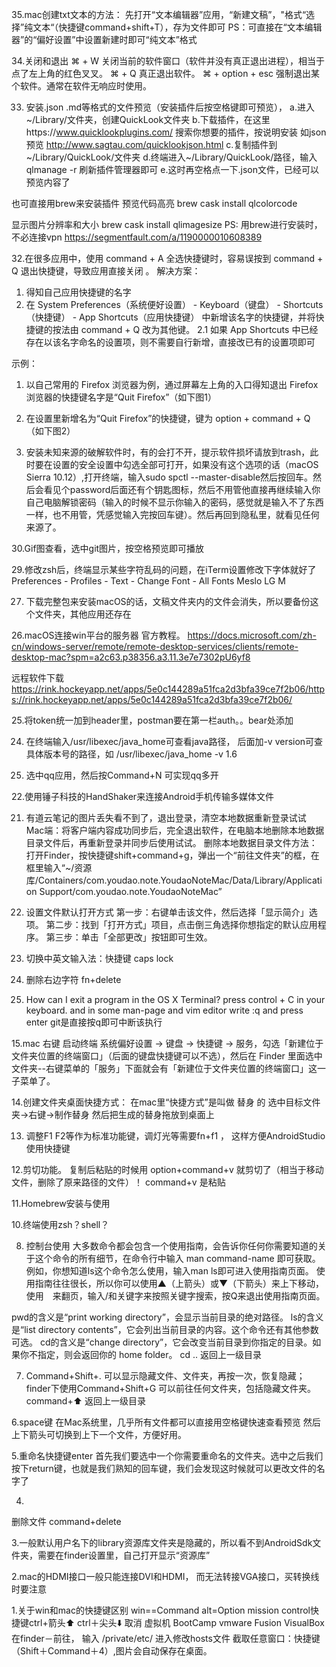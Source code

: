 35.mac创建txt文本的方法：
先打开“文本编辑器”应用，“新建文稿”，"格式“选择”纯文本“（快捷键command+shift+T），存为文件即可
PS：可直接在“文本编辑器”的“偏好设置”中设置新建时即可“纯文本”格式

34.关闭和退出
⌘ + W 关闭当前的软件窗口（软件并没有真正退出进程），相当于点了左上角的红色叉叉。
⌘ + Q 真正退出软件。
⌘ + option + esc 强制退出某个软件。通常在软件无响应时使用。

33. 安装.json .md等格式的文件预览（安装插件后按空格键即可预览），
a.进入~/Library/文件夹，创建QuickLook文件夹
b.下载插件，在这里https://www.quicklookplugins.com/ 搜索你想要的插件，按说明安装
如json预览 http://www.sagtau.com/quicklookjson.html
c.复制插件到~/Library/QuickLook/文件夹
d.终端进入~/Library/QuickLook/路径，输入qlmanage -r 刷新插件管理器即可
e.这时再空格点一下.json文件，已经可以预览内容了

也可直接用brew来安装插件
预览代码高亮
brew cask install qlcolorcode

显示图片分辨率和大小
brew cask install qlimagesize
PS: 用brew进行安装时，不必连接vpn
https://segmentfault.com/a/1190000010608389

32.在很多应用中，使用 command + A 全选快捷键时，容易误按到 command + Q 退出快捷键，导致应用直接关闭 。
解决方案：
1. 得知自己应用快捷键的名字
2. 在 System Preferences（系统便好设置） - Keyboard（键盘） - Shortcuts（快捷键） - App Shortcuts（应用快捷键） 中新增该名字的快捷键，并将快捷键的按法由 command + Q 改为其他键。
2.1 如果 App Shortcuts 中已经存在以该名字命名的设置项，则不需要自行新增，直接改已有的设置项即可

示例：
1. 以自己常用的 Firefox 浏览器为例，通过屏幕左上角的入口得知退出 Firefox 浏览器的快捷键名字是“Quit Firefox”（如下图1）
2. 在设置里新增名为“Quit Firefox”的快捷键，键为 option + command + Q（如下图2）




31. 安装未知来源的破解软件时，有的会打不开，提示软件损坏请放到trash，此时要在设置的安全设置中勾选全部可打开，如果没有这个选项的话（macOS Sierra 10.12）,打开终端，输入sudo spctl --master-disable然后按回车。然后会看见个password后面还有个钥匙图标，然后不用管他直接再继续输入你自己电脑解锁密码（输入的时候不显示你输入的密码，感觉就是输入不了东西一样，也不用管，凭感觉输入完按回车键）。然后再回到隐私里，就看见任何来源了。


30.Gif图查看，选中git图片，按空格预览即可播放

29.修改zsh后，终端显示某些字符乱码的问题，在iTerm设置修改下字体就好了
Preferences - Profiles - Text - Change Font - All Fonts Meslo LG M


27. 下载完整包来安装macOS的话，文稿文件夹内的文件会消失，所以要备份这个文件夹，其他应用还存在

26.macOS连接win平台的服务器
官方教程。
https://docs.microsoft.com/zh-cn/windows-server/remote/remote-desktop-services/clients/remote-desktop-mac?spm=a2c63.p38356.a3.11.3e7e7302pU6yf8

远程软件下载
https://rink.hockeyapp.net/apps/5e0c144289a51fca2d3bfa39ce7f2b06/https://rink.hockeyapp.net/apps/5e0c144289a51fca2d3bfa39ce7f2b06/

25.将token统一加到header里，postman要在第一栏auth。。bear处添加

24. 在终端输入/usr/libexec/java_home可查看java路径， 后面加-v version可查具体版本号的路径，如
/usr/libexec/java_home -v 1.6

23. 选中qq应用，然后按Command+N 可实现qq多开

22.使用锤子科技的HandShaker来连接Android手机传输多媒体文件

21. 有道云笔记的图片丢失看不到了，退出登录，清空本地数据重新登录试试
Mac端：将客户端内容成功同步后，完全退出软件，在电脑本地删除本地数据目录文件后，再重新登录并同步后使用试试。
删除本地数据目录文件方法： 打开Finder，按快捷键shift+command+g，弹出一个“前往文件夹”的框，在框里输入“~/资源库/Containers/com.youdao.note.YoudaoNoteMac/Data/Library/Application Support/com.youdao.note.YoudaoNoteMac”

19. 设置文件默认打开方式
第一步：右键单击该文件，然后选择「显示简介」选项。
第二步：找到「打开方式」项目，点击倒三角选择你想指定的默认应用程序。
第三步：单击「全部更改」按钮即可生效。

18. 切换中英文输入法：快捷键 caps lock

17. 删除右边字符 fn+delete

16. How can I exit a program in the OS X Terminal?
press control + C in your keyboard.
and in some man-page and vim editor write :q and press enter
git是直接按q即可中断该执行

15.mac 右键 启动终端
系统偏好设置 -> 键盘 -> 快捷键 -> 服务，勾选「新建位于文件夹位置的终端窗口」（后面的键盘快捷键可以不选），然后在 Finder 里面选中文件夹--右键菜单的「服务」下面就会有「新建位于文件夹位置的终端窗口」这一子菜单了。


14.创建文件夹桌面快捷方式：
在mac里“快捷方式”是叫做 替身 的 
 选中目标文件夹->右键->制作替身 然后把生成的替身拖放到桌面上 


13. 调整F1 F2等作为标准功能键，调灯光等需要fn+f1 ， 这样方便AndroidStudio使用快捷键


12.剪切功能。
复制后粘贴的时候用   option+command+v   就剪切了（相当于移动文件，删除了原来路径的文件）！
command+v 是粘贴

11.Homebrew安装与使用

10.终端使用zsh？shell？

8. 控制台使用
大多数命令都会包含一个使用指南，会告诉你任何你需要知道的关于这个命令的所有细节，在命令行中输入 man command-name 即可获取。例如，你想知道ls这个命令怎么使用，输入man ls即可进入使用指南页面。
使用指南往往很长，所以你可以使用▲（上箭头）或▼（下箭头）来上下移动，使用　来翻页，输入/和关键字来按照关键字搜索，按Q来退出使用指南页面。

pwd的含义是“print working directory”，会显示当前目录的绝对路径。
ls的含义是“list directory contents”，它会列出当前目录的内容。这个命令还有其他参数可选。
cd的含义是“change directory”，它会改变当前目录到你指定的目录。如果你不指定，则会返回你的 home folder。
cd ..  返回上一级目录

7. Command+Shift+. 可以显示隐藏文件、文件夹，再按一次，恢复隐藏；
finder下使用Command+Shift+G 可以前往任何文件夹，包括隐藏文件夹。
command+⬆️ 返回上一级目录

6.space键
在Mac系统里，几乎所有文件都可以直接用空格键快速查看预览
然后上下箭头可切换到上下一个文件，方便好用。

5.重命名快捷键enter
首先我们要选中一个你需要重命名的文件夹。选中之后我们按下return键，也就是我们熟知的回车键，我们会发现这时候就可以更改文件的名字了

4.
删除文件 command+delete

3.一般默认用户名下的library资源库文件夹是隐藏的，所以看不到AndroidSdk文件夹，需要在finder设置里，自己打开显示“资源库”

2.mac的HDMI接口一般只能连接DVI和HDMI， 而无法转接VGA接口，买转换线时要注意

1.关于win和mac的快捷键区别
win==Command
alt=Option
mission control快捷键ctrl+箭头⬆️    ctrl＋尖头⬇️ 取消
虚拟机 BootCamp  vmware Fusion  VisualBox
在finder－前往， 输入 /private/etc/  进入修改hosts文件
截取任意窗口：快捷键（Shift＋Command＋4）,图片会自动保存在桌面。